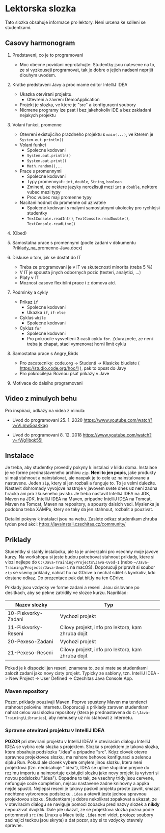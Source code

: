 Lektorska slozka
================

Tato slozka obsahuje informace pro lektory. Neni urcena ke sdileni se studentkami.



Casovy harmonogram
------------------

1. Predstaveni, co je to programovani
    - Moc obecne povidani neprotahujte. Studentky jsou natesene na to, ze si vyzkouseji programovat, tak je dobre
      o jejich nadseni neprijit dlouhym uvodem.

1. Kratke predstaveni Javy a proc mame editor IntelliJ IDEA
    - Ukazka otevirani projektu.
        - Otevreni a zavreni DemoApplication
    - Projekt je slozka, ve ktere je "src" a konfiguracni soubory
    - Nicmene programy lze psat i bez jakehokoliv IDE a bez zakladani nejakych projektu

2. Volani funkci, promenne
    - Otevreni existujiciho prazdneho projektu s `main(...)`, ve kterem je `System.out.println()`
    - Volani funkci
        - Spolecne kodovani
        - `System.out.println()`
        - `System.out.print()`
        - `Math.random()`, ...
    - Prace s promennymi
        - Spolecne kodovani
        - Typy promennych: `int`, `double`, `String`, `boolean`
        - Zmineni, ze nektere jazyky nerozlisuji mezi `int` a `double`, nektere vubec mezi typy
        - Proc vubec maji promenne typy
    - Nacitani hodnot do promenne od uzivatele
        - Spolecne kodovani s malymi samostatnymi ukolecky pro rychlejsi studentky
        - `TextConsole.readInt()`, `TextConsole.readDouble()`, `TextConsole.readLine()`

3. (Obed)

4. Samostatna prace s promennymi (podle zadani v dokumentu Priklady_na_promenne-Java.docx)

5. Diskuse o tom, jak se dostat do IT
    - Treba ze programovani je v IT ve skutecnosti minorita (treba 5 %)
    - V IT je spousta jinych odbornych pozic (testeri, analytici, ...)
    - Platy v IT
    - Moznost casove flexibilni prace i z domova atd.

5. Podminky a cykly
    - Prikaz `if`
        - Spolecne kodovani
        - Ukazka `if`, `if-else`
    - Cyklus `while`
        - Spolecne kodovani
    - Cyklus `for`
        - Spolecne kodovani
        - Pro pokrocile vysvetleni 3 casti cyklu `for`. Zduraznete, ze neni treba je chapat, staci vymenovat horni limit cyklu

5. Samostatna prace s Angry_Birds
    - Pro zacatecniky: code.org -> Studenti -> Klasicke bludiste ( https://studio.code.org/hoc/1 ), pak to opsat do Javy
    - Pro pokrocilejsi: Rovnou psat prikazy v Jave

6. Motivace do dalsiho programovani



Video z minulych behu
---------------------

Pro inspiraci, odkazy na videa z minula:

- Uvod do programovani 25. 1. 2020
<https://www.youtube.com/watch?v=VLmw5oaKkag>

- Uvod do programovani 8. 12. 2018
<https://www.youtube.com/watch?v=rWg1ibqk55I>



Instalace
---------

Je treba, aby studentky provedly pokyny k instalaci v klidu doma. Instalace je ve forme prednastaveneho archivu `zip`. **Neni to jen popis**, jake produkty si maji stahnout a nainstalovat, ale naopak je to cele uz nainstalovane a nastavene. Jeden `zip`, ktery si jen rozbali a funguje to. To je velmi dulezite. Nastavit dohromady vyvojove nastroje v javovem svete dnes uz neni zadna hracka ani pro zkuseneho javistu. Je treba nastavit IntelliJ IDEA na JDK, Maven na JDK, IntelliJ IDEA na Maven, pripadne IntelliJ IDEA na Tomcat, Maven na Tomcat, Maven na repository, a spousty dalsich veci.
Myslenka je podobna treba XAMPu, ktery se taky da jen stahnout, rozbalit a pouzivat.

Detailni pokyny k instalaci jsou na webu. Zaslete odkaz studentkam zhruba tyden pred akci:
<https://javainstall.czechitas.cz/community/>



Priklady
--------

Studentky si stahly instalacku, ale ta je univerzalni pro vsechny moje javove kurzy.
Na workshopu si jeste budou potrebovat stahnout priklady, ktere si vlozi nejlepe do `C:\Java-Training\Projects\Java-Uvod-1` (nebo `~/Java-Training/Projects/Java-Uvod-1` na macOS).
Doporucuji pripravit si soubor `zip` se vsemy priklady, nahrat ho na GDrive a nechat sdilet s kymkoliv, kdo dostane odkaz. Do prezentace pak dat bit.ly na ten GDrive.

Priklady jsou vzdycky ve forme zadani a reseni. Jsou cislovane po desitkach, aby se pekne zatridily ve slozce kurzu.
Napriklad:

| Nazev slozky            | Typ
|-------------------------|------------
| 10-Piskvorky-Zadani     | Vychozi projekt
| 11-Piskvorky-Reseni     | Cilovy projekt, info pro lektora, kam zhruba dojit
| 20-Pexeso-Zadani        | Vychozi projekt
| 21-Pexeso-Reseni        | Cilovy projekt, info pro lektora, kam zhruba dojit

Pokud je k dispozici jen reseni, znamena to, ze si mate se studentkami zalozit zadani jako novy cisty projekt.
Typicky ze sablony, tzn. IntelliJ IDEA -> New Project -> User Defined -> Czechitas Java Console App.


### Maven repository

Pozor, priklady pouzivaji Maven. Poprve spusteny Maven ma tendenci stahnout polovinu internetu. Doporucuji s priklady zaroven studentkam nahrat celou vasi slozku repository (ktera je prednastavena do `C:\Java-Training\Libraries`), aby nemusely uz nic stahovat z internetu.


### Spravne otevirani projektu v IntelliJ IDEA

**POZOR** pri otevirani projektu v IntelliJ IDEA! V oteviracim dialogu IntelliJ IDEA se vybira cela slozka s projektem. Slozka s projektem je takova slozka, ktera obsahuje podslozku ".idea" a pripadne "src". Kdyz clovek otevre spravnou projektovou slozku, ma nahore behovou konfiguraci a zelenou sipku Run. Pokud ale clovek vybere omylem jinou slozku, ktera neni projektova (tzn. neobsahuje ".idea"), IDEA se uplne stupidne prepne do rezimu importu a naimportuje existujici slozku jako novy projekt (a vytvori si novou podslozku ".idea"). Dopadne to tak, ze vsechny tridy jsou cervene, nefunguje code completion, nejsou nastavene zadne knihovny a appka nejde spustit. Nejlepsi reseni je takovy paskvil projektu proste zavrit, smazat nechtene vytvorenou podslozku `.idea` a otevrit jeste jednou spravnou projektovou slozku.
Studentkam je dobre nekolikrat zopakovat a ukazat, ze v oteviracim dialogu se naviguje pomoci zobacku pred nazvy slozek a **nikdy** nepouzivat dvojklik. Dale jde ukazat, ze se projektova slozka pozna podle pritomnosti `src` (na Linuxu a Macu totiz `.idea` neni videt, protoze soubory zacinajici teckou jsou skryte) a dat pozor, aby si to vzdycky otevrely spravne.
